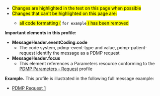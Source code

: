 
- <mark>Changes are highlighted in the text on this page when possible
- <mark>Changes that can't be highlighted on this page are:
    - <mark>all code formatting (</mark> ```for example```<mark> ) has been removed
    
**Important elements in this profile:**

- **MessageHeader.eventCoding.code**
  - The code system, pdmp-event-type and value, pdmp-patient-request identify the message as a PDMP request
- **MessageHeader.focus**
  - This element references a Parameters resource conforming to the [PDMP Parameters - Request](StructureDefinition-pdmp-parameters-request.html) profile
<p></p>

**Example.** This profile is illustrated in the following full message example:
- [PDMP Request 1](Bundle-pdmp-bundle-request-message-1.html)

<p></p>